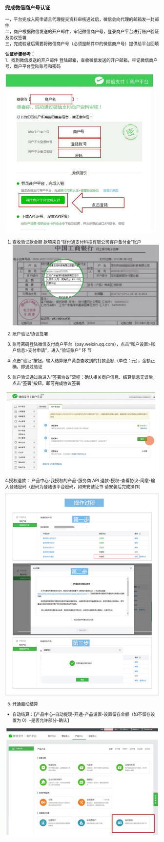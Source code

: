 ### 完成微信商户号认证

一，平台完成入网申请且代理提交资料审核通过后，微信会向代理的邮箱发一封邮件  
二，商户根据微信发送的开户邮件，牢记微信商户号，登录商户平台进行账户验证及协议签署  
三，完成验证后需要将微信商户号（必须是邮件中的微信商户号）提供给平台回填

**认证步骤参考：**  
1．找到微信发送的开户邮件                                                                                                                                                                                                登陆邮箱，查收微信发送的开户邮箱，牢记微信商户号，商户平台登陆账号和密码

![](/assets/import110.png)

1. 查收验证款金额                                                                                                                                                                                                              款项来自“财付通支付科技有限公司客户备付金”账户![](/assets/import111.png)

2. 账户验证/协议签署

3. 账号密码登陆微信支付商户平台（pay.weixin.qq.com），点击“账户设置&gt;账户信息&gt;支付申请”，进入“验证账户” 环 节

4. 点击“验证”按钮，输入结算账户黄总查收到的打款金额（单位：元），金额正确，即通过验证

5. 账户验证通过后进入“签署协议”流程：确认相关商户信息、结算信息无误后，点击“签署”按钮，即可完成协议签署

![](/assets/import112.png)

4.授权退款： 产品中心-我授权的产品-服务商 API 退款-授权-查看协议-同意-输入登陆密码（密码为登陆该平台密码，如未安装证书 请安装后完成操作）

![](/assets/import114.png)

5. 开通自动结算

* 自动结算：【产品中心–自动提现-开通-产品设置-设置留存金额（如不留存设置为 0）-是否允许部分-确认】

![](/assets/import113.png)

